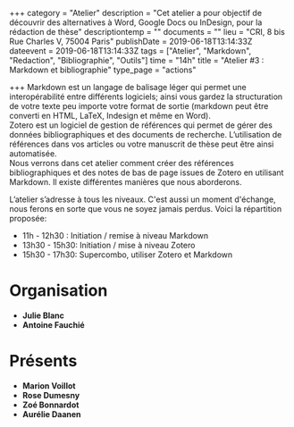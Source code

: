 +++
category = "Atelier"
description = "Cet atelier a pour objectif de découvrir des alternatives à Word, Google Docs ou InDesign, pour la rédaction de thèse"
descriptiontemp = ""
documents = ""
lieu = "CRI, 8 bis Rue Charles V, 75004 Paris"
publishDate = 2019-06-18T13:14:33Z
dateevent = 2019-06-18T13:14:33Z
tags = ["Atelier", "Markdown", "Redaction", "Bibliographie", "Outils"]
time = "14h"
title = "Atelier #3 : Markdown et bibliographie"
type_page = "actions"

+++
Markdown est un langage de balisage léger qui permet une interopérabilité entre différents logiciels; ainsi vous gardez la structuration de votre texte peu importe votre format de sortie (markdown peut être converti en HTML, LaTeX, Indesign et même en Word).  
Zotero est un logiciel de gestion de références qui permet de gérer des données bibliographiques et des documents de recherche. L’utilisation de références dans vos articles ou votre manuscrit de thèse peut être ainsi automatisée.  
Nous verrons dans cet atelier comment créer des références bibliographiques et des notes de bas de page issues de Zotero en utilisant Markdown. Il existe différentes manières que nous aborderons.

L’atelier s’adresse à tous les niveaux. C'est aussi un moment d'échange, nous ferons en sorte que vous ne soyez jamais perdus. Voici la répartition proposée:

* 11h - 12h30 : Initiation / remise à niveau Markdown
* 13h30 - 15h30: Initiation / mise à niveau Zotero
* 15h30 - 17h30: Supercombo, utiliser Zotero et Markdown

# Organisation

* **Julie Blanc**
* **Antoine Fauchié**

# Présents

* **Marion Voillot**
* **Rose Dumesny**
* **Zoé Bonnardot**
* **Aurélie Daanen**